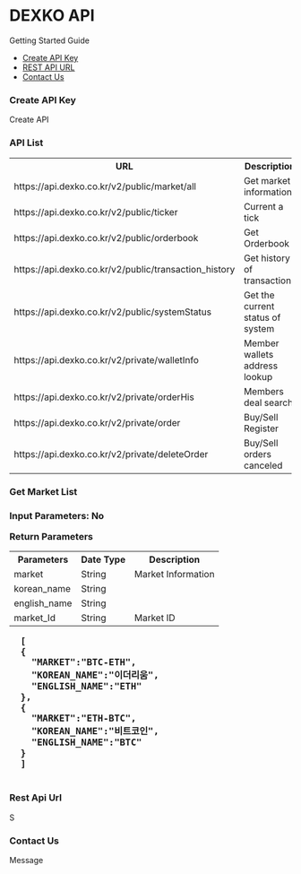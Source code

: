 # DEXKO API 

<p>Getting Started Guide</p>
<ul>
<li><a href="#create_key">Create API Key</a></li>
<li><a href="#server_url">REST API URL</a></li>
<li><a href="#contact_us">Contact Us</a></li>
</ul>
<h3 id="create_key">Create API Key</h3>
Create API

<h3>API List</h3>
<table>
  <tr><th>URL</th><th>Description</th></tr>
  <tr><td>https://api.dexko.co.kr/v2/public/market/all</td><td>Get market information</td></tr>
  <tr><td>https://api.dexko.co.kr/v2/public/ticker</td><td>Current a tick</td></tr>
  <tr><td>https://api.dexko.co.kr/v2/public/orderbook</td><td>Get Orderbook</td></tr>
  <tr><td>https://api.dexko.co.kr/v2/public/transaction_history</td><td>Get history of transactions</td></tr>
  <tr><td>https://api.dexko.co.kr/v2/public/systemStatus</td><td>Get the current status of system</td></tr>
  
  
  <tr><td>https://api.dexko.co.kr/v2/private/walletInfo</td><td>Member wallets address lookup</td></tr>
  <tr><td>https://api.dexko.co.kr/v2/private/orderHis</td><td>Members deal search</td></tr>
  <tr><td>https://api.dexko.co.kr/v2/private/order</td><td>Buy/Sell Register</td></tr>
  <tr><td>https://api.dexko.co.kr/v2/private/deleteOrder</td><td>Buy/Sell orders canceled</td></tr>
  
</table>

<h3>Get Market List<h3>
  <p>Input Parameters: No</p>
  <p>Return Parameters</p>
  <table>
    <tr><th>Parameters</th><th>Date Type</th><th>Description</th></tr>
    <tr><td>market</td><td>String</td><td>Market Information</td></tr>
    <tr><td>korean_name</td><td>String</td><td></td></tr>
    <tr><td>english_name</td><td>String</td><td></td></tr>
    <tr><td>market_Id</td><td>String</td><td>Market ID</td></tr>
  </table>
  <pre>
  [
  {
    "MARKET":"BTC-ETH",
    "KOREAN_NAME":"이더리움",
    "ENGLISH_NAME":"ETH"
  },
  {
    "MARKET":"ETH-BTC",
    "KOREAN_NAME":"비트코인",
    "ENGLISH_NAME":"BTC"
  }
  ] 
  </pre>
  
  
  
  
  
  
  
  
  
  



<h3 id="server_url">Rest Api Url</h3>
S

<h3 id="contact_us">Contact Us</h3>
Message
